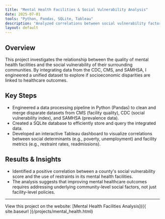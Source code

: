 ```yaml
---
title: "Mental Health Facilities & Social Vulnerability Analysis"
date: 2025-07-01
tools: "Python, Pandas, SQLite, Tableau"
description: "Analyzed correlations between social vulnerability factors and mental health facility quality metrics across the U.S."
layout: default
---
```


## Overview

This project investigates the relationship between the quality of mental health facilities and the social vulnerability of their surrounding communities. By integrating data from the CDC, CMS, and SAMHSA, I engineered a unified dataset to explore if socioeconomic disparities are linked to healthcare outcomes.

## Key Steps

- Engineered a data processing pipeline in Python (Pandas) to clean and merge disparate datasets from CMS (facility quality), CDC (social vulnerability index), and SAMHSA (prevalence data).
- Created a SQLite database to efficiently store and query the integrated data.
- Developed an interactive Tableau dashboard to visualize correlations between social determinants (e.g., poverty, unemployment) and facility metrics (e.g., restraint rates, readmissions).

## Results & Insights

- Identified a positive correlation between a county's social vulnerability score and the use of restraints in its mental health facilities.
- The analysis suggests that improving mental healthcare outcomes requires addressing underlying community-level social factors, not just facility-level policies.

---

View this project on the website: [Mental Health Facilities Analysis]({{ site.baseurl }}/projects/mental_health.html)
